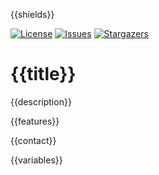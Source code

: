 {{shields}}

[![License][license-shield]][license-url]
[![Issues][issues-shield]][issues-url]
[![Stargazers][stars-shield]][stars-url]

# {{title}}

{{description}}

{{features}}

{{contact}}

{{variables}}
<!-- MARKDOWN LINKS & IMAGES -->
<!-- https://www.markdownguide.org/basic-syntax/#reference-style-links -->
[contributors-shield]: https://img.shields.io/github/contributors/mrteathyme/Obsidian-Advanced-Notes-Manager.svg?style=for-the-badge
[contributors-url]: https://github.com/mrteathyme/Obsidian-Advanced-Notes-Manager/graphs/contributors
[forks-shield]: https://img.shields.io/github/forks/mrteathyme/Obsidian-Advanced-Notes-Manager.svg?style=for-the-badge
[forks-url]: https://github.com/mrteathyme/Obsidian-Advanced-Notes-Manager/network/members
[stars-shield]: https://img.shields.io/github/stars/mrteathyme/Obsidian-Advanced-Notes-Manager.svg?style=for-the-badge
[stars-url]: https://github.com/mrteathyme/Obsidian-Advanced-Notes-Manager/stargazers
[issues-shield]: https://img.shields.io/github/issues/mrteathyme/Obsidian-Advanced-Notes-Manager.svg?style=for-the-badge
[issues-url]: https://github.com/mrteathyme/Obsidian-Advanced-Notes-Manager/issues
[license-shield]: https://img.shields.io/github/license/mrteathyme/Obsidian-Advanced-Notes-Manager.svg?style=for-the-badge
[license-url]: https://github.com/mrteathyme/Obsidian-Advanced-Notes-Manager/blob/master/LICENSE.txt
